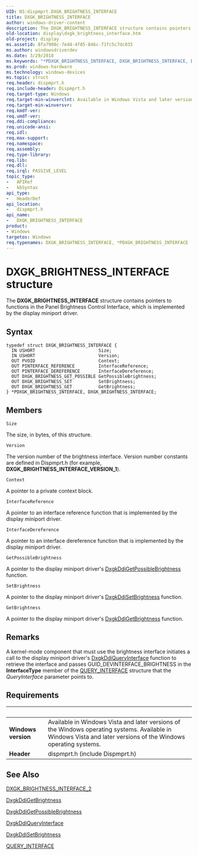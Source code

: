 ```yaml
---
UID: NS:dispmprt.DXGK_BRIGHTNESS_INTERFACE
title: DXGK_BRIGHTNESS_INTERFACE
author: windows-driver-content
description: The DXGK_BRIGHTNESS_INTERFACE structure contains pointers to functions in the Panel Brightness Control Interface, which is implemented by the display miniport driver.
old-location: display\dxgk_brightness_interface.htm
old-project: display
ms.assetid: 8fa7908c-7ed4-4f85-846c-71fc5c7dc035
ms.author: windowsdriverdev
ms.date: 3/29/2018
ms.keywords: "*PDXGK_BRIGHTNESS_INTERFACE, DXGK_BRIGHTNESS_INTERFACE, DXGK_BRIGHTNESS_INTERFACE structure [Display Devices], DmStructs_f750f3c3-0754-49b9-8ad5-cd93f84697c4.xml, PDXGK_BRIGHTNESS_INTERFACE, PDXGK_BRIGHTNESS_INTERFACE structure pointer [Display Devices], display.dxgk_brightness_interface, dispmprt/DXGK_BRIGHTNESS_INTERFACE, dispmprt/PDXGK_BRIGHTNESS_INTERFACE"
ms.prod: windows-hardware
ms.technology: windows-devices
ms.topic: struct
req.header: dispmprt.h
req.include-header: Dispmprt.h
req.target-type: Windows
req.target-min-winverclnt: Available in Windows Vista and later versions of the Windows operating systems.
req.target-min-winversvr: 
req.kmdf-ver: 
req.umdf-ver: 
req.ddi-compliance: 
req.unicode-ansi: 
req.idl: 
req.max-support: 
req.namespace: 
req.assembly: 
req.type-library: 
req.lib: 
req.dll: 
req.irql: PASSIVE_LEVEL
topic_type:
-	APIRef
-	kbSyntax
api_type:
-	HeaderDef
api_location:
-	dispmprt.h
api_name:
-	DXGK_BRIGHTNESS_INTERFACE
product:
- Windows
targetos: Windows
req.typenames: DXGK_BRIGHTNESS_INTERFACE, *PDXGK_BRIGHTNESS_INTERFACE
---
```


# DXGK_BRIGHTNESS_INTERFACE structure
The <b>DXGK_BRIGHTNESS_INTERFACE</b> structure contains pointers to functions in the Panel Brightness Control Interface, which is implemented by the display miniport driver.

## Syntax
```
typedef struct DXGK_BRIGHTNESS_INTERFACE {
  IN USHORT                        Size;
  IN USHORT                        Version;
  OUT PVOID                        Context;
  OUT PINTERFACE_REFERENCE         InterfaceReference;
  OUT PINTERFACE_DEREFERENCE       InterfaceDereference;
  OUT DXGK_BRIGHTNESS_GET_POSSIBLE GetPossibleBrightness;
  OUT DXGK_BRIGHTNESS_SET          SetBrightness;
  OUT DXGK_BRIGHTNESS_GET          GetBrightness;
} *PDXGK_BRIGHTNESS_INTERFACE, DXGK_BRIGHTNESS_INTERFACE;
```

## Members


`Size`

The size, in bytes, of this structure.

`Version`

The version number of the brightness interface. Version number constants are defined in Dispmprt.h (for example, <b>DXGK_BRIGHTNESS_INTERFACE_VERSION_1</b>).

`Context`

A pointer to a private context block.

`InterfaceReference`

A pointer to an interface reference function that is implemented by the display miniport driver.

`InterfaceDereference`

A pointer to an interface dereference function that is implemented by the display miniport driver.

`GetPossibleBrightness`

A pointer to the display miniport driver's <a href="https://msdn.microsoft.com/aed565f5-a9c1-4130-a192-68bb699b4bd1">DxgkDdiGetPossibleBrightness</a> function.

`SetBrightness`

A pointer to the display miniport driver's <a href="https://msdn.microsoft.com/83609679-20df-463d-ac3a-bb8a87897608">DxgkDdiSetBrightness</a> function.

`GetBrightness`

A pointer to the display miniport driver's <a href="https://msdn.microsoft.com/e226cd36-45af-4d80-9aba-8919b267483b">DxgkDdiGetBrightness</a> function.

## Remarks
A kernel-mode component that must use the brightness interface initiates a call to the display miniport driver's <a href="https://msdn.microsoft.com/d8255f36-be3a-4b19-ac8d-8748ac9b6a24">DxgkDdiQueryInterface</a> function to retrieve the interface and passes GUID_DEVINTERFACE_BRIGHTNESS in the <b>InterfaceType</b> member of the <a href="https://msdn.microsoft.com/library/windows/hardware/ff569225">QUERY_INTERFACE</a> structure that the <i>QueryInterface</i> parameter points to.

## Requirements
| &nbsp; | &nbsp; |
| ---- |:---- |
| **Windows version** | Available in Windows Vista and later versions of the Windows operating systems. Available in Windows Vista and later versions of the Windows operating systems. |
| **Header** | dispmprt.h (include Dispmprt.h) |

## See Also

<a href="https://msdn.microsoft.com/library/windows/hardware/jj128360">DXGK_BRIGHTNESS_INTERFACE_2</a>



<a href="https://msdn.microsoft.com/e226cd36-45af-4d80-9aba-8919b267483b">DxgkDdiGetBrightness</a>



<a href="https://msdn.microsoft.com/aed565f5-a9c1-4130-a192-68bb699b4bd1">DxgkDdiGetPossibleBrightness</a>



<a href="https://msdn.microsoft.com/d8255f36-be3a-4b19-ac8d-8748ac9b6a24">DxgkDdiQueryInterface</a>



<a href="https://msdn.microsoft.com/83609679-20df-463d-ac3a-bb8a87897608">DxgkDdiSetBrightness</a>



<a href="https://msdn.microsoft.com/library/windows/hardware/ff569225">QUERY_INTERFACE</a>